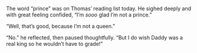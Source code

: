 The word “prince” was on Thomas’ reading list today. He sighed deeply and with great feeling confided, “I’m _sooo_ glad I’m not a prince.”

“Well, that’s good, because I’m not a queen.”

“No.” he reflected, then paused thoughtfully. “But I do wish Daddy was a real king so he wouldn’t have to grade!”